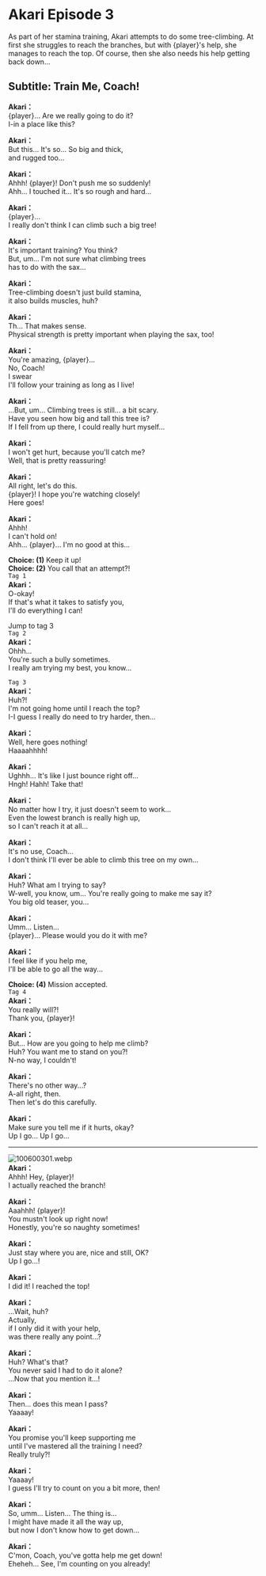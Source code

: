 # Akari Episode 3
As part of her stamina training, Akari attempts to do some tree-climbing. At first she struggles to reach the branches, but with {player}'s help, she manages to reach the top. Of course, then she also needs his help getting back down...
  
## Subtitle: Train Me, Coach!
  
**Akari：**  
{player}... Are we really going to do it?  
I-in a place like this?  
  
**Akari：**  
But this... It's so... So big and thick,  
and rugged too...  
  
**Akari：**  
Ahhh! {player}! Don't push me so suddenly!  
Ahh... I touched it... It's so rough and hard...  
  
**Akari：**  
{player}...  
I really don't think I can climb such a big tree!  
  
**Akari：**  
It's important training? You think?  
But, um... I'm not sure what climbing trees  
has to do with the sax...  
  
**Akari：**  
Tree-climbing doesn't just build stamina,  
it also builds muscles, huh?  
  
**Akari：**  
Th... That makes sense.  
Physical strength is pretty important when playing the sax, too!  
  
**Akari：**  
You're amazing, {player}...  
 No, Coach!  
I swear  
 I'll follow your training as long as I live!  
  
**Akari：**  
...But, um... Climbing trees is still... a bit scary.  
Have you seen how big and tall this tree is?  
If I fell from up there, I could really hurt myself...  
  
**Akari：**  
I won't get hurt, because you'll catch me?  
Well, that is pretty reassuring!  
  
**Akari：**  
All right, let's do this.  
{player}! I hope you're watching closely!  
Here goes!  
  
**Akari：**  
Ahhh!  
I can't hold on!  
Ahh... {player}... I'm no good at this...  
  
**Choice: (1)**  Keep it up!  
**Choice: (2)**  You call that an attempt?!  
`Tag 1`  
**Akari：**  
O-okay!  
If that's what it takes to satisfy you,  
I'll do everything I can!  
  
Jump to tag 3  
`Tag 2`  
**Akari：**  
Ohhh...  
You're such a bully sometimes.  
I really am trying my best, you know...  
  
`Tag 3`  
**Akari：**  
Huh?!  
I'm not going home until I reach the top?  
I-I guess I really do need to try harder, then...  
  
**Akari：**  
Well, here goes nothing!  
Haaaahhhh!  
  
**Akari：**  
Ughhh... It's like I just bounce right off...  
Hngh! Hahh! Take that!  
  
**Akari：**  
No matter how I try, it just doesn't seem to work...  
Even the lowest branch is really high up,  
so I can't reach it at all...  
  
**Akari：**  
It's no use, Coach...  
I don't think I'll ever be able to climb this tree on my own...  
  
**Akari：**  
Huh? What am I trying to say?  
W-well, you know, um... You're really going to make me say it?  
You big old teaser, you...  
  
**Akari：**  
Umm... Listen...  
{player}... Please would you do it with me?  
  
**Akari：**  
I feel like if you help me,  
I'll be able to go all the way...  
  
**Choice: (4)**  Mission accepted.  
`Tag 4`  
**Akari：**  
You really will?!  
Thank you, {player}!  
  
**Akari：**  
But... How are you going to help me climb?  
Huh? You want me to stand on you?!  
N-no way, I couldn't!  
  
**Akari：**  
There's no other way...?  
A-all right, then.  
Then let's do this carefully.  
  
**Akari：**  
Make sure you tell me if it hurts, okay?  
Up I go... Up I go...  
  

---  
  
![100600301.webp](https://redive.estertion.win/card/story/100600301.webp)  
**Akari：**  
Ahhh! Hey, {player}!  
I actually reached the branch!  
  
**Akari：**  
Aaahhh! {player}!  
You mustn't look up right now!  
Honestly, you're so naughty sometimes!  
  
**Akari：**  
Just stay where you are, nice and still, OK?  
Up I go...!  
  
**Akari：**  
I did it! I reached the top!  
  
**Akari：**  
...Wait, huh?  
Actually,  
 if I only did it with your help,  
was there really any point...?  
  
**Akari：**  
Huh? What's that?  
You never said I had to do it alone?  
...Now that you mention it...!  
  
**Akari：**  
Then... does this mean I pass?  
 Yaaaay!  
  
**Akari：**  
You promise you'll keep supporting me  
until I've mastered all the training I need?  
Really truly?!  
  
**Akari：**  
Yaaaay!  
I guess I'll try to count on you a bit more, then!  
  
**Akari：**  
So, umm... Listen... The thing is...  
I might have made it all the way up,  
but now I don't know how to get down...  
  
**Akari：**  
C'mon, Coach, you've gotta help me get down!  
Eheheh... See, I'm counting on you already!  

